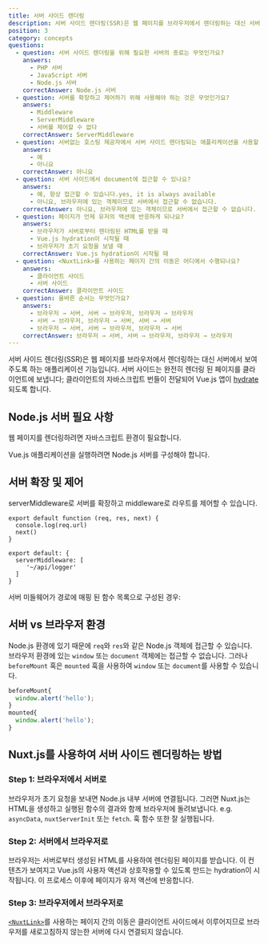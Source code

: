 ```yaml
---
title: 서버 사이드 렌더링
description: 서버 사이드 렌더링(SSR)은 웹 페이지를 브라우저에서 렌더링하는 대신 서버에서 보여주도록 하는 애플리케이션 기능입니다.
position: 3
category: concepts
questions:
  - question: 서버 사이드 렌더링을 위해 필요한 서버의 종료는 무엇인가요?
    answers:
      - PHP 서버
      - JavaScript 서버
      - Node.js 서버
    correctAnswer: Node.js 서버
  - question: 서버를 확장하고 제어하기 위해 사용해야 하는 것은 무엇인가요?
    answers:
      - Middleware
      - ServerMiddleware
      - 서버를 제어할 수 없다
    correctAnswer: ServerMiddleware
  - question: 서버없는 호스팅 제공자에서 서버 사이드 렌더링되는 애플리케이션을 사용할 수 있나요?
    answers:
      - 예
      - 아니요
    correctAnswer: 아니요
  - question: 서버 사이드에서 document에 접근할 수 있나요?
    answers:
      - 예, 항상 접근할 수 있습니다.yes, it is always available
      - 아니요, 브라우저에 있는 객체이므로 서버에서 접근할 수 없습니다.
    correctAnswer: 아니요, 브라우저에 있는 객체이므로 서버에서 접근할 수 없습니다.
  - question: 페이지가 언제 유저의 액션에 반응하게 되나요?
    answers:
      - 브라우저가 서버로부터 렌더링된 HTML를 받을 때
      - Vue.js hydration이 시작될 때
      - 브라우저가 초기 요청을 보낼 때
    correctAnswer: Vue.js hydration이 시작될 때
  - question: <NuxtLink>를 사용하는 페이지 간의 이동은 어디에서 수행되나요?
    answers:
      - 클라이언트 사이드
      - 서버 사이드
    correctAnswer: 클라이언트 사이드
  - question: 올바른 순서는 무엇인가요?
    answers:
      - 브라우저 → 서버, 서버 → 브라우저, 브라우저 → 브라우저
      - 서버 → 브라우저, 브라우저 → 서버, 서버 → 서버
      - 브라우저 → 서버, 서버 → 브라우저, 브라우저 → 서버
    correctAnswer: 브라우저 → 서버, 서버 → 브라우저, 브라우저 → 브라우저
---
```


서버 사이드 렌더링(SSR)은 웹 페이지를 브라우저에서 렌더링하는 대신 서버에서 보여주도록 하는 애플리케이션 기능입니다. 서버 사이드는 완전히 렌더링 된 페이지를 클라이언트에 보냅니다; 클라이언트의 자바스크립트 번들이 전달되어 Vue.js 앱이 [hydrate](https://ssr.vuejs.org/guide/hydration.html)되도록 합니다.

## Node.js 서버 필요 사항

웹 페이지를 렌더링하려면 자바스크립트 환경이 필요합니다.

Vue.js 애플리케이션을 실행하려면 Node.js 서버를 구성해야 합니다.

## 서버 확장 및 제어

serverMiddleware로 서버를 확장하고 middleware로 라우트를 제어할 수 있습니다.

```js{}[middleware/api/logger.js]
export default function (req, res, next) {
  console.log(req.url)
  next()
}
```

```js{}[nuxt.config.js]
export default: {
  serverMiddleware: [
     '~/api/logger'
  ]
}
```

서버 미들웨어가 경로에 매핑 된 함수 목록으로 구성된 경우:

## 서버 vs 브라우저 환경

Node.js 환경에 있기 때문에 `req`와 `res`와 같은 Node.js 객체에 접근할 수 있습니다. 브라우저 환경에 있는 `window` 또는 `document` 객체에는 접근할 수 없습니다. 그러나 `beforeMount` 혹은 `mounted` 훅을 사용하여 `window` 또는 `document`를 사용할 수 있습니다.

```js
beforeMount{
  window.alert('hello');
}
mounted{
  window.alert('hello');
}
```

## Nuxt.js를 사용하여 서버 사이드 렌더링하는 방법

### Step 1: 브라우저에서 서버로

브라우저가 초기 요청을 보내면 Node.js 내부 서버에 연결됩니다. 그러면 Nuxt.js는 HTML을 생성하고 실행된 함수의 결과와 함께 브라우저에 돌려보냅니다. e.g. `asyncData`, `nuxtServerInit` 또는 `fetch`. 훅 함수 또한 잘 실행됩니다.

### Step 2: 서버에서 브라우저로

브라우저는 서버로부터 생성된 HTML를 사용하여 렌더링된 페이지를 받습니다. 이 컨텐츠가 보여지고 Vue.js의 사용자 액션과 상호작용할 수 있도록 만드는 hydration이 시작됩니다. 이 프로세스 이후에 페이지가 유저 액션에 반응합니다.

### Step 3: 브라우저에서 브라우저로

[`<NuxtLink>`](/guides/features/nuxt-components#the-nuxtlink-component)를 사용하는 페이지 간의 이동은 클라이언트 사이드에서 이루어지므로 브라우저를 새로고침하지 않는한 서버에 다시 연결되지 않습니다.

<quiz :questions="questions"></quiz>
